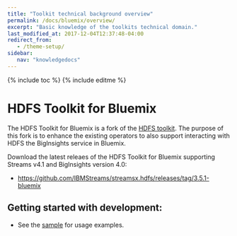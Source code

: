```yaml
---
title: "Toolkit technical background overview"
permalink: /docs/bluemix/overview/
excerpt: "Basic knowledge of the toolkits technical domain."
last_modified_at: 2017-12-04T12:37:48-04:00
redirect_from:
   - /theme-setup/
sidebar:
   nav: "knowledgedocs"
---
```

{% include toc %}
{% include editme %}



HDFS Toolkit for Bluemix
=============
The HDFS Toolkit for Bluemix is a fork of the [HDFS toolkit](https://github.com/IBMStreams/streamsx.hdfs).
The purpose of this fork is to enhance the existing operators to also support interacting with HDFS the BigInsights service in Bluemix. 

Download the latest releaes of the HDFS Toolkit for Bluemix supporting Streams v4.1 and BigInsights version 4.0:
* https://github.com/IBMStreams/streamsx.hdfs/releases/tag/3.5.1-bluemix

## Getting started with development:
 
* See the [sample](https://github.com/IBMStreams/streamsx.hdfs/tree/bluemix/samples/HDFSBluemixDemo) for usage examples.


